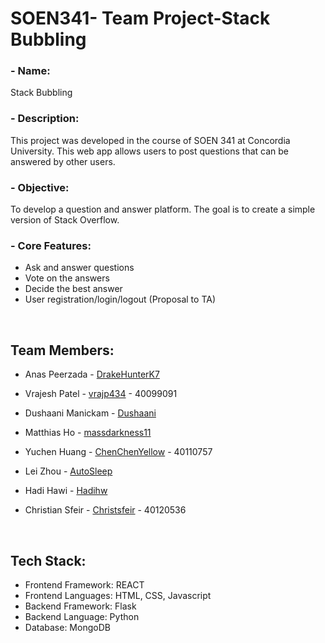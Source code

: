 # SOEN341- Team Project-Stack Bubbling

### - Name: 
Stack Bubbling

### - Description: 
This project was developed in the course of SOEN 341 at Concordia University. This web app allows users to post questions that can be answered by other users.

### - Objective:  
To develop a question and answer platform. The goal is to create a simple version of Stack Overflow.

### - Core Features:
- Ask and answer questions
- Vote on the answers
- Decide the best answer
- User registration/login/logout (Proposal to TA)

<br/>

## Team Members:

- Anas Peerzada - [DrakeHunterK7](https://github.com/DrakeHunterK7)

- Vrajesh Patel - [vrajp434](https://github.com/vrajp434) - 40099091

- Dushaani Manickam - [Dushaani](https://github.com/dushaani)

- Matthias Ho - [massdarkness11](https://github.com/massdarkness11)

- Yuchen Huang - [ChenChenYellow](https://github.com/ChenChenYellow) - 40110757

- Lei Zhou - [AutoSleep](https://github.com/AutoSleep)

- Hadi Hawi - [Hadihw](https://github.com/Hadihw)

- Christian Sfeir - [Christsfeir](https://github.com/christsfeir) - 40120536

<br/>

## Tech Stack:


- Frontend Framework: REACT
- Frontend Languages: HTML, CSS, Javascript
- Backend Framework: Flask
- Backend Language: Python
- Database: MongoDB
